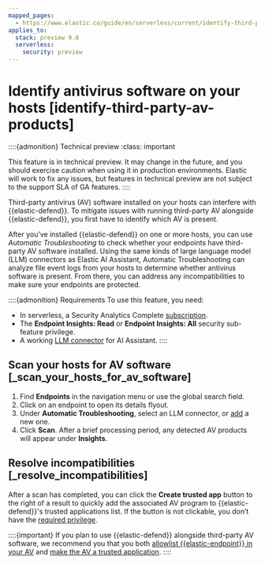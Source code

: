 ```yaml
---
mapped_pages:
  - https://www.elastic.co/guide/en/serverless/current/identify-third-party-av-products.html
applies_to:
  stack: preview 9.0
  serverless:
    security: preview
---
```


# Identify antivirus software on your hosts [identify-third-party-av-products]

::::{admonition} Technical preview
:class: important

This feature is in technical preview. It may change in the future, and you should exercise caution when using it in production environments. Elastic will work to fix any issues, but features in technical preview are not subject to the support SLA of GA features.
::::


Third-party antivirus (AV) software installed on your hosts can interfere with {{elastic-defend}}. To mitigate issues with running third-party AV alongside {{elastic-defend}}, you first have to identify which AV is present.

After you’ve installed {{elastic-defend}} on one or more hosts, you can use *Automatic Troubleshooting* to check whether your endpoints have third-party AV software installed. Using the same kinds of large language model (LLM) connectors as Elastic AI Assistant, Automatic Troubleshooting can analyze file event logs from your hosts to determine whether antivirus software is present. From there, you can address any incompatibilities to make sure your endpoints are protected.

::::{admonition} Requirements
To use this feature, you need:

* In serverless, a Security Analytics Complete [subscription](https://www.elastic.co/pricing/serverless-security).
* The **Endpoint Insights: Read** or **Endpoint Insights: All** security sub-feature privilege.
* A working [LLM connector](../ai/set-up-connectors-for-large-language-models-llm.md) for AI Assistant.
::::


## Scan your hosts for AV software [_scan_your_hosts_for_av_software]

1. Find **Endpoints** in the navigation menu or use the global search field.
2. Click on an endpoint to open its details flyout.
3. Under **Automatic Troubleshooting**, select an LLM connector, or [add](../ai/set-up-connectors-for-large-language-models-llm.md) a new one.
4. Click **Scan**. After a brief processing period, any detected AV products will appear under **Insights**.


## Resolve incompatibilities [_resolve_incompatibilities]

After a scan has completed, you can click the **Create trusted app** button to the right of a result to quickly add the associated AV program to {{elastic-defend}}'s trusted applications list. If the button is not clickable, you don’t have the [required privilege](trusted-applications.md).

::::{important}
If you plan to use {{elastic-defend}} alongside third-party AV software, we recommend you that you both [allowlist {{elastic-endpoint}} in your AV](allowlist-elastic-endpoint-in-third-party-antivirus-apps.md) and [make the AV a trusted application](trusted-applications.md).
::::
